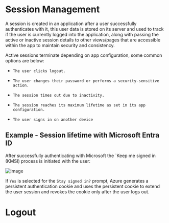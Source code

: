 # Session Management

A session is created in an application after a user successfully authenticates with it, this user data is stored on its server and used to track if the user is currently logged into the application, along with passing the active or inactive session details to other views/pages that are accessible within the app to maintain security and consistency.

Active sessions terminate depending on app configuration, some common options are below:

* `The user clicks logout.`

* `The user changes their password or performs a security-sensitive action.`

* `The session times out due to inactivity.`

* `The session reaches its maximum lifetime as set in its app configuration.`

* `The user signs in on another device`

## Example - Session lifetime with Microsoft Entra ID

After successfully authenticating with Microsoft the  `Keep me signed in (KMSI) process is initiated with the user:

![image](https://github.com/acfriday/life-of-an-identity/assets/82184168/66b7d955-fd77-44c0-a2fc-a887dfee2602)

If `Yes` is selected for the `Stay signed in?` prompt, Azure generates a persistent authentication cookie and uses the persistent cookie to extend the user session and revokes the cookie only after the user logs out.

# Logout
